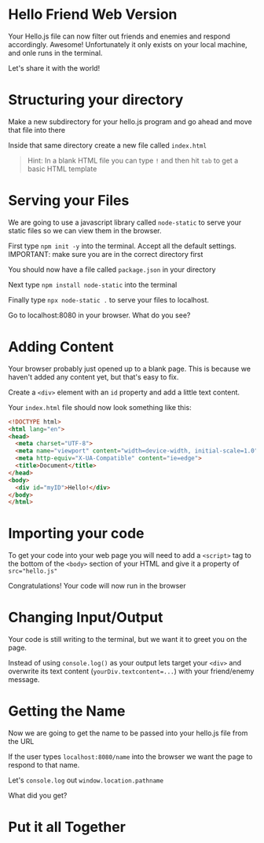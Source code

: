 # Hello Friend Web Version

Your Hello.js file can now filter out friends and enemies and respond accordingly. Awesome! Unfortunately it only exists on your local machine, and onle runs in the terminal.

Let's share it with the world!

# Structuring your directory
  Make a new subdirectory for your hello.js program and go ahead and move that file into there

  Inside that same directory create a new file called `index.html`

  >Hint: In a blank HTML file you can type `!` and then hit `tab` to get a basic HTML template

# Serving your Files

We are going to use a javascript library called `node-static` to serve your static files so we can view them in the browser.

First type `npm init -y` into the terminal. Accept all the default settings.
  IMPORTANT: make sure you are in the correct directory first
  
  You should now have a file called `package.json` in your directory

Next type `npm install node-static` into the terminal

Finally type `npx node-static .` to serve your files to localhost.

Go to localhost:8080 in your browser. What do you see?

# Adding Content
Your browser probably just opened up to a blank page. This is because we haven't added any content yet, but that's easy to fix.

Create a `<div>` element with an `id` property and add a little text content.

Your `index.html` file should now look something like this:
```html
<!DOCTYPE html>
<html lang="en">
<head>
  <meta charset="UTF-8">
  <meta name="viewport" content="width=device-width, initial-scale=1.0">
  <meta http-equiv="X-UA-Compatible" content="ie=edge">
  <title>Document</title>
</head>
<body>
  <div id="myID">Hello!</div>
</body>
</html>
```

# Importing your code

To get your code into your web page you will need to add a `<script>` tag to the bottom of the `<body>` section of your HTML and give it a property of `src="hello.js"`

Congratulations! Your code will now run in the browser

# Changing Input/Output

Your code is still writing to the terminal, but we want it to greet you on the page.

Instead of using `console.log()` as your output lets target your `<div>` and overwrite its text content (`yourDiv.textcontent=...`) with your friend/enemy message.

# Getting the Name

Now we are going to get the name to be passed into your hello.js file from the URL

If the user types `localhost:8080/name` into the browser we want the page to respond to that name.

Let's `console.log` out `window.location.pathname`

What did you get?

# Put it all Together
